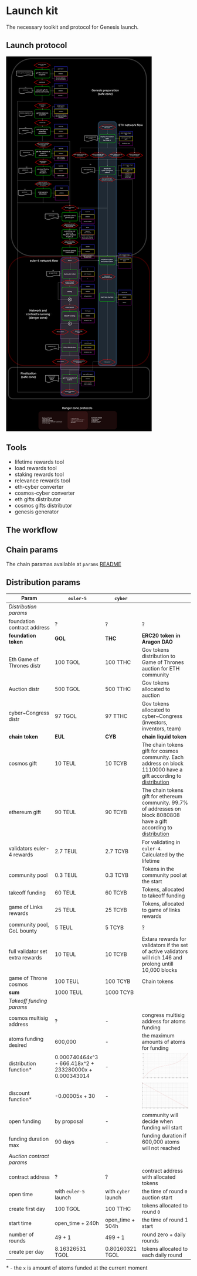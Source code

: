 # Launch kit
The necessary toolkit and protocol for Genesis launch. 

## Launch protocol
![](pic/launch_protocol_v2.png)

## Tools

- lifetime rewards tool
- load rewards tool
- staking rewards tool
- relevance rewards tool
- eth-cyber converter
- cosmos-cyber converter
- eth gifts distributor
- cosmos gifts distributor
- genesis generator

## The workflow

## Chain params

The chain paramas available at `params` [README](/params/README.md)

## Distribution params

| Param                            | `euler-5` | `cyber`  |    |
|----------------------------------|-----------|----------|----|
|*Distribution params*|
| foundation contract address      | ?         | ?        | ?  |
| **foundation token**             | **GOL**   | **THC**  | **ERC20 token in Aragon DAO**  |
| Eth Game of Thrones distr        | 100 TGOL  | 100 TTHC | Gov tokens distribution to Game of Thrones auction for ETH community  |
| Auction distr                    | 500 TGOL  | 500 TTHC | Gov tokens allocated to auction  |
| cyber~Congress distr             | 97 TGOL   | 97 TTHC  | Gov tokens allocated to cyber~Congress (investors, inventors, team)   |
| **chain token**                  | **EUL**   | **CYB**  | **chain liquid token**  |
| cosmos gift                      | 10 TEUL   | 10 TCYB  | The chain tokens gift for cosmos community. Each address on block 1110000 have a gift according to [distribution]() |
| ethereum gift                    | 90 TEUL   | 90 TCYB  | The chain tokens gift for ethereum community. 99.7% of addresses on block 8080808 have a gift according to [distribution]() |
| validators euler-4 rewards       | 2.7 TEUL  | 2.7 TCYB | For validating in `euler-4`. Calculated by the lifetime |
| community pool                   | 0.3 TEUL  | 0.3 TCYB | Tokens in the community pool at the start |
| takeoff funding                  | 60 TEUL   | 60 TCYB  | Tokens, allocated to takeoff funding |
| game of Links rewards            | 25 TEUL   | 25 TCYB  | Tokens, allocated to game of links rewards |
| community pool, GoL bounty       | 5 TEUL    | 5 TCYB   | ? |
| full validator set extra rewards | 10 TEUL   | 10 TCYB  | Extara rewards for validators if the set of active validators will rich 146 and prolong untill 10,000 blocks |
| game of Throne cosmos            | 100 TEUL  | 100 TCYB | Chain tokens |
| **sum**                          | 1000 TEUL | 1000 TCYB|  |
|*Takeoff funding params*|
| cosmos multisig address          | ?                                                       | - | congress multisig address for atoms funding|
| atoms funding desired            | 600,000                                                 | - | the maximum amounts of atoms for funding|
| distribution function*           | 0.000740464x^3 - 666.418x^2 +  233280000x + 0.000343014 | - | ![](/pic/distribution.png) |
| discount function*               | -0.00005x + 30                                          | - | ![](/pic/discount.png)|
| open funding                     | by proposal                                             | - | community will decide when funding will start|
| funding duration max             | 90 days                                                 | - | funding duration if 600,000 atoms will not reached|
|*Auction contract params*|
| contract address        | ?                      | ?                  | contract address with allocated tokens |
| open time               | with `euler-5` launch  | with `cyber` launch| the time of round `0` auction start |
| create first day        | 100 TGOL               | 100 TTHC           | tokens allocated to round `0`|
| start time              | open_time + 240h       | open_time + 504h   | the time of round 1 start |
| number of rounds        | 49 + 1                 | 499 + 1            | round zero + daily rounds |
| create per day          | 8.16326531 TGOL        | 0.80160321 TGOL    | tokens allocated to each daily round|

\* -  the `x` is amount of atoms funded at the current moment
